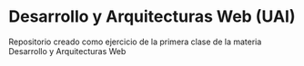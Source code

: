 # Desarrollo y Arquitecturas Web (UAI)

Repositorio creado como ejercicio de la primera clase de la materia Desarrollo y Arquitecturas Web